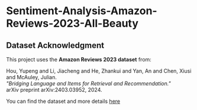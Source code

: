 # Sentiment-Analysis-Amazon-Reviews-2023-All-Beauty

## Dataset Acknowledgment
This project uses the **Amazon Reviews 2023 dataset** from:

Hou, Yupeng and Li, Jiacheng and He, Zhankui and Yan, An and Chen, Xiusi and McAuley, Julian.  
*"Bridging Language and Items for Retrieval and Recommendation."*  
arXiv preprint arXiv:2403.03952, 2024.  

You can find the dataset and more details [here](https://arxiv.org/abs/2403.03952)  
